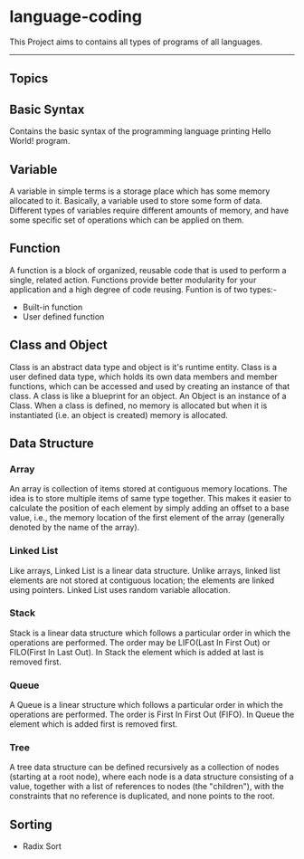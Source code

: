 # language-coding
This Project aims to contains all types of programs of all languages.

---
## Topics
## Basic Syntax
Contains the basic syntax of the programming language printing Hello World! program.

## Variable
A variable in simple terms is a storage place which has some memory allocated to it. Basically, a variable used to store some form of data. Different types of variables require different amounts of memory, and have some specific set of operations which can be applied on them.

## Function
A function is a block of organized, reusable code that is used to perform a single, related action. Functions provide better modularity for your application and a high degree of code reusing. Funtion is of two types:-
- Built-in function
- User defined function

## Class and Object
Class is an abstract data type and object is it's runtime entity. Class is a user defined data type, which holds its own data members and member functions, which can be accessed and used by creating an instance of that class. A class is like a blueprint for an object. An Object is an instance of a Class. When a class is defined, no memory is allocated but when it is instantiated (i.e. an object is created) memory is allocated.	


## Data Structure
### Array
An array is collection of items stored at contiguous memory locations. The idea is to store multiple items of same type together. This makes it easier to calculate the position of each element by simply adding an offset to a base value, i.e., the memory location of the first element of the array (generally denoted by the name of the array).

### Linked List
Like arrays, Linked List is a linear data structure. Unlike arrays, linked list elements are not stored at contiguous location; the elements are linked using pointers. Linked List uses random variable allocation.

### Stack
Stack is a linear data structure which follows a particular order in which the operations are performed. The order may be LIFO(Last In First Out) or FILO(First In Last Out). In Stack the element which is added at last is removed first.

### Queue
A Queue is a linear structure which follows a particular order in which the operations are performed. The order is First In First Out (FIFO). In Queue the element which is added first is removed first.

### Tree
A tree data structure can be defined recursively as a collection of nodes (starting at a root node), where each node is a data structure consisting of a value, together with a list of references to nodes (the "children"), with the constraints that no reference is duplicated, and none points to the root.

## Sorting
- Radix Sort